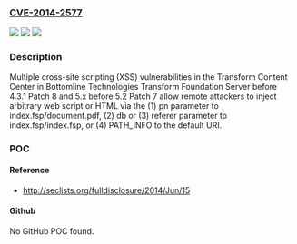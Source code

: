 ### [CVE-2014-2577](https://cve.mitre.org/cgi-bin/cvename.cgi?name=CVE-2014-2577)
![](https://img.shields.io/static/v1?label=Product&message=n%2Fa&color=blue)
![](https://img.shields.io/static/v1?label=Version&message=n%2Fa&color=blue)
![](https://img.shields.io/static/v1?label=Vulnerability&message=n%2Fa&color=brighgreen)

### Description

Multiple cross-site scripting (XSS) vulnerabilities in the Transform Content Center in Bottomline Technologies Transform Foundation Server before 4.3.1 Patch 8 and 5.x before 5.2 Patch 7 allow remote attackers to inject arbitrary web script or HTML via the (1) pn parameter to index.fsp/document.pdf, (2) db or (3) referer parameter to index.fsp/index.fsp, or (4) PATH_INFO to the default URI.

### POC

#### Reference
- http://seclists.org/fulldisclosure/2014/Jun/15

#### Github
No GitHub POC found.

